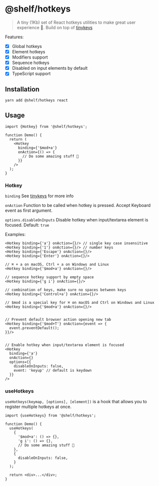 # @shelf/hotkeys

> A tiny (1Kb) set of React hotkeys utilities to make great user experience 🚀.
> Build on top of [tinykeys](https://github.com/jamiebuilds/tinykeys)

Features:

- [x] Global hotkeys
- [x] Element hotkeys
- [x] Modifiers support
- [x] Sequence hotkeys
- [x] Disabled on input elements by default
- [x] TypeScript support

## Installation

```sh
yarn add @shelf/hotkeys react
```

## Usage

```tsx
import {Hotkey} from '@shelf/hotkeys';

function Demo() {
  return (
    <Hotkey
      binding={'$mod+a'}
      onAction={() => {
        // Do some amazing stuff 🚀
      }}
    />
  );
}
```

### Hotkey

`binding`
See [tinykeys](https://github.com/jamiebuilds/tinykeys/blob/main/README.md#commonly-used-keys-and-codes) for more info

`onAction`
Function to be called when hotkey is pressed. Accept Keyboard event as first argument.

`options.disableOnInputs`
Disable hotkey when input/textarea element is focused. Default: `true`

Examples:

```tsx
<Hotkey binding={'a'} onAction={}/> // single key case insensitive
<Hotkey binding={'1'} onAction={}/> // number keys
<Hotkey binding={'Escape'} onAction={}/>
<Hotkey binding={'Enter'} onAction={}/>

// ⌘ + a on macOS, Ctrl + a on Windows and Linux
<Hotkey binding={'$mod+a'} onAction={}/>

// sequence hotkey support by empty space
<Hotkey binding={'g i'} onAction={}/>

// combination of keys, make sure no spaces between keys
<Hotkey binding={'Control+a'} onAction={}/>

// $mod is a special key for ⌘ on macOS and Ctrl on Windows and Linux
<Hotkey binding={'$mod+a'} onAction={}/>


// Prevent default browser action opening new tab
<Hotkey binding={'$mod+T'} onAction={event => {
  event.preventDefault();
}}/>


// Enable hotkey when input/textarea element is focused
<Hotkey
  binding={'a'}
  onAction={}
  options={{
    disableOnInputs: false,
    event: 'keyup' // default is keydown
  }}
/>
```

### useHotkeys

`useHotkeys(keymap, [options], [element])` is a hook that allows you to register multiple hotkeys at once.

```tsx
import {useHotkeys} from '@shelf/hotkeys';

function Demo() {
  useHotkeys(
    {
      '$mod+a': () => {},
      'g i': () => {},
      // Do some amazing stuff 🚀
    },
    {
      disableOnInputs: false,
    }
  );

  return <div>...</div>;
}
```
